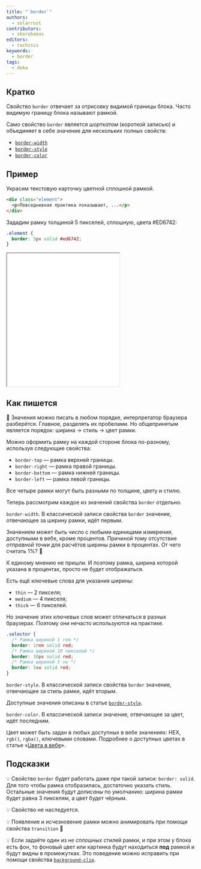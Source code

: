 ```yaml
---
title: "`border`"
authors:
  - solarrust
contributors:
  - skorobaeus
editors:
  - tachisis
keywords:
  - border
tags:
  - doka
---
```


## Кратко

Свойство `border` отвечает за отрисовку видимой границы блока. Часто видимую границу блока называют рамкой.

Само свойство `border` является _шорткатом_ (короткой записью) и объединяет в себе значение для нескольких полных свойств:

- [`border-width`](/css/border-width/)
- [`border-style`](/css/border-style/)
- [`border-color`](/css/border-color/)

## Пример

Украсим текстовую карточку цветной сплошной рамкой.

```html
<div class="element">
  <p>Повседневная практика показывает, ...</p>
</div>
```

Зададим рамку толщиной 5 пикселей, сплошную, цвета #ED6742:

```css
.element {
  border: 5px solid #ed6742;
}
```

<iframe title="Обычная рамка" src="demos/basic/" height="355"></iframe>

## Как пишется

🤖 Значения можно писать в любом порядке, интерпретатор браузера разберётся. Главное, разделять их пробелами. Но общепринятым является порядок: ширина → стиль → цвет рамки.

Можно оформить рамку на каждой стороне блока по-разному, используя следующие свойства:

- `border-top` — рамка верхней границы.
- `border-right` — рамка правой границы.
- `border-bottom` — рамка нижней границы.
- `border-left` — рамка левой границы.

Все четыре рамки могут быть разными по толщине, цвету и стилю.

Теперь рассмотрим каждое из значений свойства `border` отдельно.

`border-width`. В классической записи свойства `border` значение, отвечающее за ширину рамки, идёт первым.

Значением может быть число с любыми единицами измерения, доступными в вебе, кроме процентов. Причиной тому отсутствие _отправной точки_ для расчётов ширины рамки в процентах. От чего считать 1%? 🤔

К единому мнению не пришли. И поэтому рамка, ширина которой указана в процентах, просто не будет отображаться.

Есть ещё ключевые слова для указания ширины:

- `thin` — 2 пикселя;
- `medium` — 4 пикселя;
- `thick` — 6 пикселей.

Но значение этих ключевых слов может отличаться в разных браузерах. Поэтому они нечасто используются на практике.

```css
.selector {
  /* Рамка шириной 1 rem */
  border: 1rem solid red;
  /* Рамка шириной 10 пикселей */
  border: 10px solid red;
  /* Рамка шириной 5 vw */
  border: 5vw solid red;
}
```

`border-style`. В классической записи свойства `border` значение, отвечающее за стиль рамки, идёт вторым.

Доступные значения описаны в статье [`border-style`](/css/border-style/).

`border-color`. В классической записи значение, отвечающее за цвет, идёт последним.

Цвет может быть задан в любых доступных в вебе значениях: HEX, `rgb()`, `rgba()`, ключевыми словами. Подробнее о доступных цветах в статье «[Цвета в вебе](/css/web-colors/)».

## Подсказки

💡 Свойство `border` будет работать даже при такой записи: `border: solid`. Для того чтобы рамка отобразилась, достаточно указать стиль. Остальные значения будут _дописаны_ по умолчанию: ширина рамки будет равна 3 пикселям, а цвет будет чёрным.

💡 Свойство не наследуется.

💡 Появление и исчезновение рамки можно анимировать при помощи свойства `transition` 🥳

💡 Если задаёте один из _не сплошных_ стилей рамки, и при этом у блока есть фон, то фоновый цвет или картинка будут находиться **под** рамкой и будут видны в промежутках. Это поведение можно исправить при помощи свойства [`background-clip`](/css/background-clip/).
